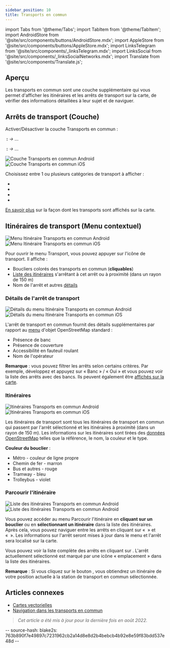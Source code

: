 ```yaml
---
sidebar_position: 10
title: Transports en commun
---
```


import Tabs from '@theme/Tabs';
import TabItem from '@theme/TabItem';
import AndroidStore from '@site/src/components/buttons/AndroidStore.mdx';
import AppleStore from '@site/src/components/buttons/AppleStore.mdx';
import LinksTelegram from '@site/src/components/_linksTelegram.mdx';
import LinksSocial from '@site/src/components/_linksSocialNetworks.mdx';
import Translate from '@site/src/components/Translate.js';


## Aperçu

Les transports en commun sont une couche supplémentaire qui vous permet d'afficher les itinéraires et les arrêts de transport sur la carte, de vérifier des informations détaillées à leur sujet et de naviguer.

## Arrêts de transport (Couche)

Activer/Désactiver la couche Transports en commun :

**<Translate android="true" ids="android_button_seq"/> :** *<Translate android="true" ids="shared_string_menu,configure_map,rendering_category_transport"/> →* &#8230;

<p> </p>

**<Translate ios="true" ids="ios_button_seq"/> :** *<Translate ios="true" ids="shared_string_menu,configure_map,rendering_category_transport"/> →* &#8230;

<p> </p>

![Couche Transports en commun Android](@site/static/img/map/pt_layer_android.png) ![Couche Transports en commun iOS](@site/static/img/map/pt_layer_ios.png)

Choisissez entre 1 ou plusieurs catégories de transport à afficher :

- <Translate android="true" ids="rendering_attr_transportStops_name"/>
- <Translate android="true" ids="rendering_attr_publicTransportMode_name"/>
- <Translate android="true" ids="rendering_attr_tramTrainRoutes_name"/>
- <Translate android="true" ids="rendering_attr_subwayMode_name"/>

[En savoir plus](../map/vector-maps.md#transport) sur la façon dont les transports sont affichés sur la carte.


## Itinéraires de transport (Menu contextuel)

![Menu Itinéraire Transports en commun Android](@site/static/img/map/pt_routemenu_android.png) ![Menu Itinéraire Transports en commun iOS](@site/static/img/map/pt_routemenu_ios.png)

Pour ouvrir le menu Transport, vous pouvez appuyer sur l'icône de transport. Il affiche :

- Boucliers colorés des transports en commun (**cliquables**)
- [Liste des itinéraires](#routes) s'arrêtant à cet arrêt ou à proximité (dans un rayon de 150 m)
- Nom de l'arrêt et autres [détails](#transport-stop-details)

### Détails de l'arrêt de transport

![Détails du menu Itinéraire Transports en commun Android](@site/static/img/map/pt_routemenu_details_android.png) ![Détails du menu Itinéraire Transports en commun iOS](@site/static/img/map/pt_routemenu_details_ios.png)

L'arrêt de transport en commun fournit des détails supplémentaires par rapport au [menu](../map/map-context-menu.md#details) d'objet OpenStreetMap standard :

- Présence de banc
- Présence de couverture
- Accessibilité en fauteuil roulant
- Nom de l'opérateur

**Remarque** : vous pouvez filtrer les arrêts selon certains critères. Par exemple, développez et appuyez sur « Banc » / « Oui » et vous pouvez voir la liste des arrêts avec des bancs. Ils peuvent également être [affichés sur la carte](../map/point-layers-on-map.md#search-results-poi-on-the-map).


### Itinéraires

![Itinéraires Transports en commun Android](@site/static/img/map/pt_routes_android.png) ![Itinéraires Transports en commun iOS](@site/static/img/map/pt_routes_ios.png)

Les itinéraires de transport sont tous les itinéraires de transport en commun qui passent par l'arrêt sélectionné et les itinéraires à proximité (dans un rayon de 150 m). Les informations sur les itinéraires sont tirées des [données OpenStreetMap](https://wiki.openstreetmap.org/wiki/Public_transport) telles que la référence, le nom, la couleur et le type.

**Couleur du bouclier** :

- Métro - couleur de ligne propre
- Chemin de fer - marron
- Bus et autres - rouge
- Tramway - bleu
- Trolleybus - violet

### Parcourir l'itinéraire

![Liste des itinéraires Transports en commun Android](@site/static/img/map/pt_route_list_android.png) ![Liste des itinéraires Transports en commun Android](@site/static/img/map/pt_route_list_ios.png)

Vous pouvez accéder au menu Parcourir l'itinéraire en **cliquant sur un bouclier** ou en **sélectionnant un itinéraire** dans la liste des itinéraires. Après cela, vous pouvez naviguer entre les arrêts en cliquant sur « <Translate android="true" ids="shared_string_previous"/> » et « <Translate android="true" ids="shared_string_next"/> ». Les informations sur l'arrêt seront mises à jour dans le menu et l'arrêt sera localisé sur la carte.

Vous pouvez voir la liste complète des arrêts en cliquant sur <Translate android="true" ids="rendering_category_details"/>. L'arrêt actuellement sélectionné est marqué par une icône « emplacement » dans la liste des itinéraires.

**Remarque** : Si vous cliquez sur le bouton <Translate android="true" ids="get_directions"/>, vous obtiendrez un itinéraire de votre position actuelle à la station de transport en commun sélectionnée.


## Articles connexes

- [Cartes vectorielles](../map/vector-maps.md)
- [Navigation dans les transports en commun](../navigation/routing/public-transport-navigation.md)

> *Cet article a été mis à jour pour la dernière fois en août 2022.*

-- source-hash: blake2s: 763b890f7e49897c7231962cb2a14d8e8d2b4bebcb4b92e8e59f83bdd537e48d --

